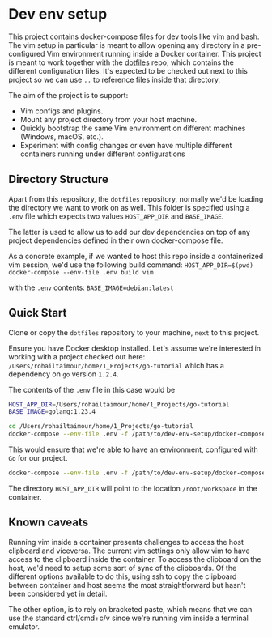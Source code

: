 # Dev env setup

This project contains docker-compose files for dev tools like vim and bash. The 
vim setup in particular is meant to allow opening any directory in a pre-configured
Vim environment running inside a Docker container. This project is meant to work 
together with the [dotfiles](git@github.com:roumail/dotfiles.git) repo, 
which contains the different configuration files. It's expected to be checked 
out next to this project so we can use `..` to reference files inside that
directory.

The aim of the project is to support:
* Vim configs and plugins.
* Mount any project directory from your host machine.
* Quickly bootstrap the same Vim environment on different machines (Windows, 
macOS, etc.).
* Experiment with config changes or even have multiple different containers 
running under different configurations

## Directory Structure
Apart from this repository, the `dotfiles` repository, normally we'd be loading 
the directory we want to work on as well. This folder is specified using a
`.env` file which expects two values
`HOST_APP_DIR` and `BASE_IMAGE`. 

The latter is used to allow us to add our dev dependencies on top of any 
project dependencies defined in their own docker-compose file. 

As a concrete example, if we wanted to host this repo inside a containerized 
vim session, we'd use the following build command:
`HOST_APP_DIR=$(pwd) docker-compose --env-file .env build vim`

with the `.env` contents: `BASE_IMAGE=debian:latest`

## Quick Start
Clone or copy the `dotfiles` repository to your machine, `next` to this project.

Ensure you have Docker desktop installed. Let's assume we're interested in working 
with a project checked out here: `/Users/rohailtaimour/home/1_Projects/go-tutorial` 
which has a dependency on `go` version `1.2.4`.

The contents of the `.env` file in this case would be

```bash
HOST_APP_DIR=/Users/rohailtaimour/home/1_Projects/go-tutorial
BASE_IMAGE=golang:1.23.4
```

```bash
cd /Users/rohailtaimour/home/1_Projects/go-tutorial
docker-compose --env-file .env -f /path/to/dev-env-setup/docker-compose.yml build vim
```
This would ensure that we're able to have an environment, configured with `Go` 
for our project. 

```bash
docker-compose --env-file .env -f /path/to/dev-env-setup/docker-compose.yml run --rm vim
```

The directory `HOST_APP_DIR` will point to the location `/root/workspace` in 
the container. 

## Known caveats

Running vim inside a container presents challenges to access the host 
clipboard and viceversa. The current vim settings only allow vim to have access 
to the clipboard inside the container. To access the clipboard on the host, we'd
need to setup some sort of sync of the clipboards. Of the different options 
available to do this, using ssh to copy the clipboard between container and host 
seems the most straightforward but hasn't been considered yet in detail. 

The other option, is to rely on bracketed paste, which means that we can use the 
standard ctrl/cmd+c/v since we're running vim inside a terminal emulator.